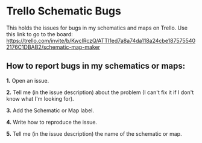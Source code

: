 # Trello Schematic Bugs
This holds the issues for bugs in my schematics and maps on Trello.
Use this link to go to the board: https://trello.com/invite/b/KwcIRczQ/ATTI1ed7a8a74da118a24cbe1875755402176C1DBAB2/schematic-map-maker
## How to report bugs in my schematics or maps:
**1.** Open an issue.
  
**2.** Tell me (in the issue description) about the problem (I can't fix it if I don't know what I'm looking for).
  
**3.** Add the Schematic or Map label.
  
**4.** Write how to reproduce the issue.
  
**5.** Tell me (in the issue description) the name of the schematic or map.
